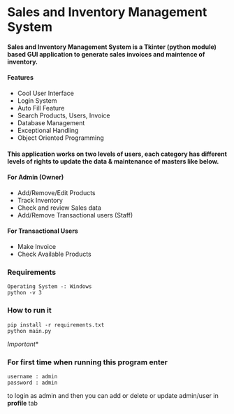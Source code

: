 # Sales and Inventory Management System

#### Sales and Inventory Management System is a Tkinter (python module) based GUI application to generate sales invoices and maintence of inventory.
#### Features
- Cool User Interface
- Login System
- Auto Fill Feature
- Search Products, Users, Invoice
- Database Management
- Exceptional Handling
- Object Oriented Programming

####	This application works on two levels of users, each category has different levels of rights to update the data & maintenance of masters like below.

#### For Admin (Owner)
*	Add/Remove/Edit Products
* Track Inventory
*	Check and review Sales data
*	Add/Remove Transactional users (Staff) 

#### For Transactional Users
*	Make Invoice
*	Check Available Products


### Requirements
```
Operating System -: Windows
python -v 3
```

### How to run it
```
pip install -r requirements.txt
python main.py
```
_Important_*
### For first time when running this program enter 
    username : admin 
    password : admin
to login as admin and then you can add or delete or update admin/user in **profile** tab
